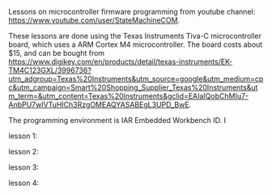 Lessons on microcontroller firmware programming from youtube channel: https://www.youtube.com/user/StateMachineCOM.

These lessons are done using the Texas Instruments Tiva-C microcontroller board, which uses a ARM Cortex M4 microcontroller. The board costs about $15, and can be bought from https://www.digikey.com/en/products/detail/texas-instruments/EK-TM4C123GXL/3996736?utm_adgroup=Texas%20Instruments&utm_source=google&utm_medium=cpc&utm_campaign=Smart%20Shopping_Supplier_Texas%20Instruments&utm_term=&utm_content=Texas%20Instruments&gclid=EAIaIQobChMIu7-AnbPU7wIVTuHICh3RzgOMEAQYASABEgL3UPD_BwE.

The programming environment is IAR Embedded Workbench ID. I

lesson 1: 

lesson 2:

lesson 3:

lesson 4: 
